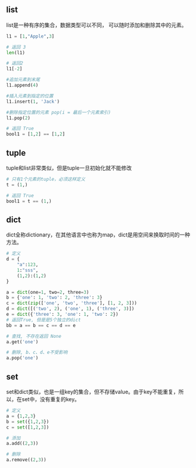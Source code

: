 ## list

list是一种有序的集合，数据类型可以不同， 可以随时添加和删除其中的元素。
```python
l1 = [1,"Apple",3]

# 返回 3
len(l1)

# 返回2
l1[-2]

#追加元素到末尾
l1.append(4)

#插入元素到指定的位置
l1.insert(1, 'Jack')

#删除指定位置的元素 pop(i = 最后一个元素索引)
l1.pop(2)

# 返回 True
bool1 = [1,2] == [1,2]
```

## tuple

tuple和list非常类似，但是tuple一旦初始化就不能修改

```python
# 只有1个元素的tuple，必须这样定义
t = (1,)

# 返回 True
bool1 = t == (1,)
```

## dict

dict全称dictionary，在其他语言中也称为map，dict是用空间来换取时间的一种方法。

```python
# 定义
d = {
    "a":123,
    1:"sss",
    (1,2):(1,2)
}

a = dict(one=1, two=2, three=3)
b = {'one': 1, 'two': 2, 'three': 3}
c = dict(zip(['one', 'two', 'three'], [1, 2, 3]))
d = dict([('two', 2), ('one', 1), ('three', 3)])
e = dict({'three': 3, 'one': 1, 'two': 2})
# 返回True, 但是是5个独立的dict
bb = a == b == c == d == e

# 查找, 不存在返回 None
a.get('one')

# 删除, b、c、d、e不受影响
a.pop('one')
```

## set
set和dict类似，也是一组key的集合，但不存储value。由于key不能重复，所以，在set中，没有重复的key。

```python
# 定义
a = {1,2,3}
b = set({1,2,3})
c = set([1,2,3])

# 添加
a.add((2,3))

# 删除
a.remove((2,3))
```